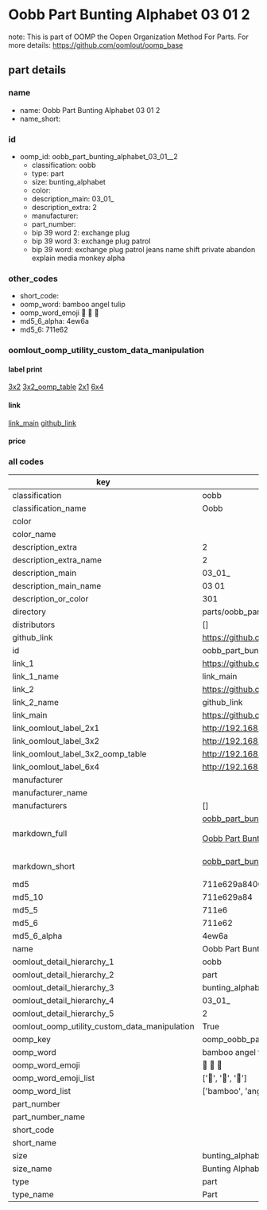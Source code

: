 # Oobb Part Bunting Alphabet 03 01  2  

note: This is part of OOMP the Oopen Organization Method For Parts. For more details: https://github.com/oomlout/oomp_base

##  part details





### name
* name: Oobb Part Bunting Alphabet 03 01  2
* name_short: 
### id
* oomp_id: oobb_part_bunting_alphabet_03_01__2
  * classification: oobb
  * type: part
  * size: bunting_alphabet
  * color: 
  * description_main: 03_01_
  * description_extra: 2
  * manufacturer: 
  * part_number: 
  * bip 39 word 2: exchange plug
  * bip 39 word 3: exchange plug patrol
  * bip 39 word: exchange plug patrol jeans name shift private abandon explain media monkey alpha

### other_codes
* short_code: 
* oomp_word: bamboo angel tulip
* oomp_word_emoji :bamboo: :angel: :tulip:
* md5_6_alpha: 4ew6a
* md5_6: 711e62






### oomlout_oomp_utility_custom_data_manipulation
#### label print
[3x2](http://192.168.1.245:1112/?label=oomp%204ew6a)
[3x2_oomp_table](http://192.168.1.107:1112/?label=oomp%204ew6a)
[2x1](http://192.168.1.242:1112/?label=oomp%204ew6a)
[6x4](http://192.168.1.55:1112/?label=oomp%204ew6a)    

#### link

[link_main](https://github.com/oomlout/oomlout_oomp_current_version_messy/tree/main/parts/oobb_part_bunting_alphabet_03_01__2) [github_link](https://github.com/oomlout/oomlout_oomp_part_src/tree/main/parts/oobb_part_bunting_alphabet_03_01__2)                             

#### price







### all codes 
| key | value |  
| --- | --- |  
| classification | oobb |  
| classification_name | Oobb |  
| color |  |  
| color_name |  |  
| description_extra | 2 |  
| description_extra_name | 2 |  
| description_main | 03_01_ |  
| description_main_name | 03 01  |  
| description_or_color | 301 |  
| directory | parts/oobb_part_bunting_alphabet_03_01__2 |  
| distributors | [] |  
| github_link | https://github.com/oomlout/oomlout_oomp_part_src/tree/main/parts/oobb_part_bunting_alphabet_03_01__2 |  
| id | oobb_part_bunting_alphabet_03_01__2 |  
| link_1 | https://github.com/oomlout/oomlout_oomp_current_version_messy/tree/main/parts/oobb_part_bunting_alphabet_03_01__2 |  
| link_1_name | link_main |  
| link_2 | https://github.com/oomlout/oomlout_oomp_part_src/tree/main/parts/oobb_part_bunting_alphabet_03_01__2 |  
| link_2_name | github_link |  
| link_main | https://github.com/oomlout/oomlout_oomp_current_version_messy/tree/main/parts/oobb_part_bunting_alphabet_03_01__2 |  
| link_oomlout_label_2x1 | http://192.168.1.242:1112/?label=oomp%204ew6a |  
| link_oomlout_label_3x2 | http://192.168.1.245:1112/?label=oomp%204ew6a |  
| link_oomlout_label_3x2_oomp_table | http://192.168.1.107:1112/?label=oomp%204ew6a |  
| link_oomlout_label_6x4 | http://192.168.1.55:1112/?label=oomp%204ew6a |  
| manufacturer |  |  
| manufacturer_name |  |  
| manufacturers | [] |  
| markdown_full | [oobb_part_bunting_alphabet_03_01__2](https://github.com/oomlout/oomlout_oomp_current_version_messy/tree/main/parts/oobb_part_bunting_alphabet_03_01__2)<br>[](https://github.com/oomlout/oomlout_oomp_current_version_messy/tree/main/parts/oobb_part_bunting_alphabet_03_01__2)<br>[Oobb Part Bunting Alphabet 03 01  2](https://github.com/oomlout/oomlout_oomp_current_version_messy/tree/main/parts/oobb_part_bunting_alphabet_03_01__2)<br><br> |  
| markdown_short | [oobb_part_bunting_alphabet_03_01__2](https://github.com/oomlout/oomlout_oomp_current_version_messy/tree/main/parts/oobb_part_bunting_alphabet_03_01__2)<br><br> |  
| md5 | 711e629a840015671749677b4269b275 |  
| md5_10 | 711e629a84 |  
| md5_5 | 711e6 |  
| md5_6 | 711e62 |  
| md5_6_alpha | 4ew6a |  
| name | Oobb Part Bunting Alphabet 03 01  2 |  
| oomlout_detail_hierarchy_1 | oobb |  
| oomlout_detail_hierarchy_2 | part |  
| oomlout_detail_hierarchy_3 | bunting_alphabet |  
| oomlout_detail_hierarchy_4 | 03_01_ |  
| oomlout_detail_hierarchy_5 | 2 |  
| oomlout_oomp_utility_custom_data_manipulation | True |  
| oomp_key | oomp_oobb_part_bunting_alphabet_03_01__2 |  
| oomp_word | bamboo angel tulip |  
| oomp_word_emoji | :bamboo: :angel: :tulip: |  
| oomp_word_emoji_list | [':bamboo:', ':angel:', ':tulip:'] |  
| oomp_word_list | ['bamboo', 'angel', 'tulip'] |  
| part_number |  |  
| part_number_name |  |  
| short_code |  |  
| short_name |  |  
| size | bunting_alphabet |  
| size_name | Bunting Alphabet |  
| type | part |  
| type_name | Part |  
